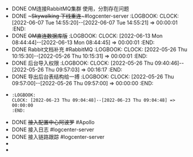 - DONE OM连接RabbitMQ集群 使用，分割存在问题
- DONE ~~~Skywalking 下线重连~~~#logcenter-server
  :LOGBOOK:
  CLOCK: [2022-06-07 Tue 14:55:20]--[2022-06-07 Tue 14:55:21] =>  00:00:01
  :END:
- DONE ~~OM直连数据库版~~
  :LOGBOOK:
  CLOCK: [2022-06-13 Mon 08:44:44]--[2022-06-13 Mon 08:44:45] =>  00:00:01
  :END:
- DONE Rabbit文档补充 #RabbitMQ
  :LOGBOOK:
  CLOCK: [2022-05-26 Thu 10:15:30]--[2022-05-26 Thu 10:15:31] =>  00:00:01
  :END:
- DONE 后台导入权限
  :LOGBOOK:
  CLOCK: [2022-05-26 Thu 09:40:46]--[2022-05-26 Thu 09:57:03] =>  00:16:17
  :END:
- DONE 导出后台表结构给一搏
  :LOGBOOK:
  CLOCK: [2022-05-26 Thu 09:57:00]--[2022-05-26 Thu 09:57:00] =>  00:00:00
  :END:
- ~~~DONE 接入网关~~~ #网关
  :LOGBOOK:
  CLOCK: [2022-06-23 Thu 09:04:48]--[2022-06-23 Thu 09:04:48] =>  00:00:00
  :END:
- DONE ~~接入配置中心阿波罗~~ #Apollo
- DONE 接入日志  #logcenter-server
- DONE 接入链路跟踪  #logcenter-server
-
-